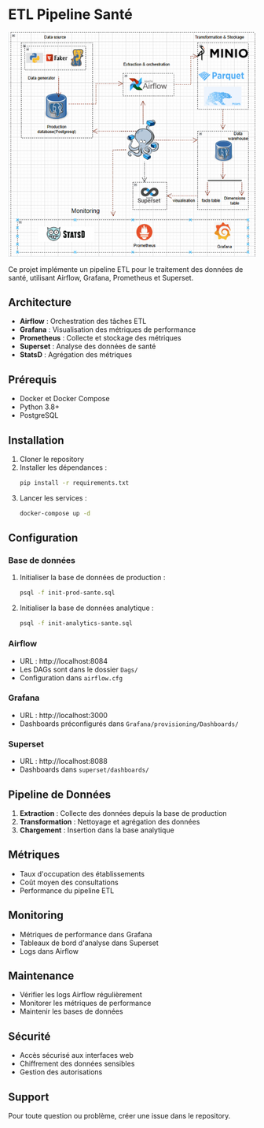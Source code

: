 # ETL Pipeline Santé

<p align="center">
  <img src="assets/Animation.gif" alt="Pipeline ETL Animation">
</p>

Ce projet implémente un pipeline ETL pour le traitement des données de santé, utilisant Airflow, Grafana, Prometheus et Superset.

## Architecture

- **Airflow** : Orchestration des tâches ETL
- **Grafana** : Visualisation des métriques de performance
- **Prometheus** : Collecte et stockage des métriques
- **Superset** : Analyse des données de santé
- **StatsD** : Agrégation des métriques

## Prérequis

- Docker et Docker Compose
- Python 3.8+
- PostgreSQL

## Installation

1. Cloner le repository
2. Installer les dépendances :
   ```bash
   pip install -r requirements.txt
   ```
3. Lancer les services :
   ```bash
   docker-compose up -d
   ```

## Configuration

### Base de données

1. Initialiser la base de données de production :
   ```bash
   psql -f init-prod-sante.sql
   ```
2. Initialiser la base de données analytique :
   ```bash
   psql -f init-analytics-sante.sql
   ```

### Airflow

- URL : http://localhost:8084
- Les DAGs sont dans le dossier `Dags/`
- Configuration dans `airflow.cfg`

### Grafana

- URL : http://localhost:3000
- Dashboards préconfigurés dans `Grafana/provisioning/Dashboards/`

### Superset

- URL : http://localhost:8088
- Dashboards dans `superset/dashboards/`

## Pipeline de Données

1. **Extraction** : Collecte des données depuis la base de production
2. **Transformation** : Nettoyage et agrégation des données
3. **Chargement** : Insertion dans la base analytique

## Métriques

- Taux d'occupation des établissements
- Coût moyen des consultations
- Performance du pipeline ETL

## Monitoring

- Métriques de performance dans Grafana
- Tableaux de bord d'analyse dans Superset
- Logs dans Airflow

## Maintenance

- Vérifier les logs Airflow régulièrement
- Monitorer les métriques de performance
- Maintenir les bases de données

## Sécurité

- Accès sécurisé aux interfaces web
- Chiffrement des données sensibles
- Gestion des autorisations

## Support

Pour toute question ou problème, créer une issue dans le repository.